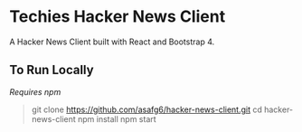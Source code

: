 
# Techies Hacker News Client

A Hacker News Client built with React and Bootstrap 4.  

## To Run Locally

*Requires npm*

> git clone https://github.com/asafg6/hacker-news-client.git
> cd hacker-news-client
> npm install
> npm start


